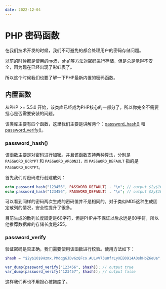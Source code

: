 ```yaml
---
date: 2022-12-04
---
```

# PHP 密码函数

在我们技术开发的时候，我们不可避免的都会处理用户的密码存储问题。

以前的时候都是使用的md5，sha1等方法对密码进行存储，但是总是觉得不安全，因为现在已经出现了彩虹表了。

所以这个时候我们也要了解一下PHP最新内置的密码函数。

## 内置函数

从PHP >= 5.5.0 开始，该类库已经成为PHP核心的一部分了，所以你完全不需要担心是否需要安装的问题。

 该类库主要有四个函数，这里我们主要是讲解两个：[password_hash()](https://www.php.net/manual/zh/function.password-hash.php) 和 [password_verify()](https://www.php.net/manual/zh/function.password-verify.php)。

### password_hash()

该函数主要是对密码进行加密。并且该函数支持两种算法，分别是 `PASSWORD_BCRYPT` 和 `PASSWORD_ARGON2I，而` `PASSWORD_DEFAULT` 指的是 `PASSWORD_BCRYPT`。

首先我们对密码进行创建散列：

```php
echo password_hash("123456", PASSWORD_DEFAULT) . "\n"; // output $2y$10$9Hzmx.PMdqgGJDvGzQFco.AULvV73u0frLyXEB0914A0shHbZ6eUa
echo password_hash("123456", PASSWORD_DEFAULT) . "\n"; // output $2y$10$rJ3FAxaOG1P4x5SHDKzzKOiFDDgclVMPlUwXbcxylRuKWCG83n0Ka
```

可以看到同样的密码两次生成的密码值并不是相同的。对于类似MD5这种生成固定散列的情况，安全性提升了很多。

目前生成的散列长度固定是60字符，但是PHP并不保证以后永远是60字符，所以他推荐数据库的存储长度是255。

### password_verify

验证密码是否正确，我们需要使用该函数进行校验。使用方法如下：

```php
$hash = "$2y$10$9Hzmx.PMdqgGJDvGzQFco.AULvV73u0frLyXEB0914A0shHbZ6eUa";

var_dump(password_verify("123456", $hash)); // output true
var_dump(password_verify("123457", $hash)); // output false
```

这样我们再也不用担心被拖库了。